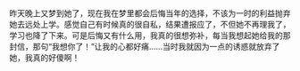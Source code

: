 <div id="sina_keyword_ad_area2" class="articalContent  ">
			昨天晚上又梦到她了，现在我在梦里都会后悔当年的选择，不该为一时的利益抛弃她去远处上学。感觉自己有时候真的很自私，结果遭报应了，不但她不再理我了，学习也降了下来。可是后悔又有什么用，我真的很想弥补，每当我想起她给我的那封信，那句“我想你了！”让我的心都好痛……当时我就因为一点的诱惑就放弃了她，我真的好傻啊！							
		</div>